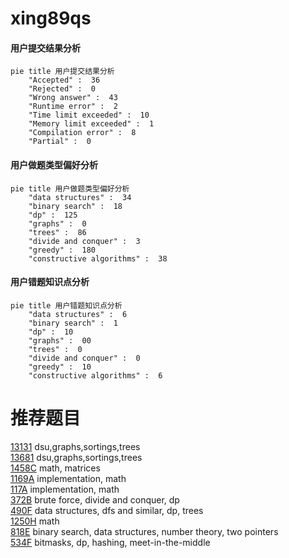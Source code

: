 # xing89qs

<!-- tabs:start -->



#### **用户提交结果分析**

```mermaid
pie title 用户提交结果分析
    "Accepted" :  36
    "Rejected" :  0
    "Wrong answer" :  43
    "Runtime error" :  2
    "Time limit exceeded" :  10
    "Memory limit exceeded" :  1
    "Compilation error" :  8
    "Partial" :  0
```

#### **用户做题类型偏好分析**

```mermaid
pie title 用户做题类型偏好分析
    "data structures" :  34
    "binary search" :  18
    "dp" :  125
    "graphs" :  0
    "trees" :  86
    "divide and conquer" :  3
    "greedy" :  180
    "constructive algorithms" :  38
```
#### **用户错题知识点分析**

```mermaid
pie title 用户错题知识点分析
    "data structures" :  6
    "binary search" :  1
    "dp" :  10
    "graphs" :  00
    "trees" :  0
    "divide and conquer" :  0
    "greedy" :  10
    "constructive algorithms" :  6
```



<!-- tabs:end -->
# 推荐题目
[13131](https://codeforces.com/contest/1313/problem/1)		dsu,graphs,sortings,trees		  
[13681](https://codeforces.com/contest/1368/problem/1)		dsu,graphs,sortings,trees		  
[1458C](https://codeforces.com/contest/1458/problem/C)		math,
                        matrices		  
[1169A](https://codeforces.com/contest/1169/problem/A)		implementation,
                        math		  
[117A](https://codeforces.com/contest/117/problem/A)		implementation,
                        math		  
[372B](https://codeforces.com/contest/372/problem/B)		brute force,
                        divide and conquer,
                        dp		  
[490F](https://codeforces.com/contest/490/problem/F)		data structures,
                        dfs and similar,
                        dp,
                        trees		  
[1250H](https://codeforces.com/contest/1250/problem/H)		math		  
[818E](https://codeforces.com/contest/818/problem/E)		binary search,
                        data structures,
                        number theory,
                        two pointers		  
[534F](https://codeforces.com/contest/534/problem/F)		bitmasks,
                        dp,
                        hashing,
                        meet-in-the-middle		  
